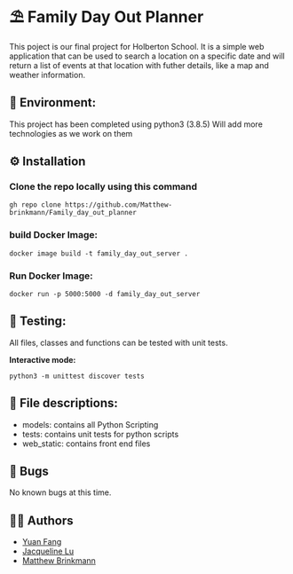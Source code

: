 # ⛱️ Family Day Out Planner
This poject is our final project for Holberton School. It is a simple web application that can be used to search a location on a specific date and will return a list of events at that location with futher details, like a map and weather information.

## 🌳 Environment:
This project has been completed using python3 (3.8.5) Will add more technologies as we work on them

## ⚙️ Installation

### Clone the repo locally using this command
```
gh repo clone https://github.com/Matthew-brinkmann/Family_day_out_planner
```
### build Docker Image:
```
docker image build -t family_day_out_server .
```
### Run Docker Image:
```
docker run -p 5000:5000 -d family_day_out_server
```
## 🛂 Testing:
All files, classes and functions can be tested with unit tests.

**Interactive mode:** 
```
python3 -m unittest discover tests
```


## 📁 File descriptions:
- models: contains all Python Scripting
- tests: contains unit tests for python scripts
- web_static: contains front end files

## 🐛 Bugs
No known bugs at this time.
## ✍🏽 Authors
- [Yuan Fang](https://github.com/yuan-fang-228)
- [Jacqueline Lu](https://github.com/Jql11)
- [Matthew Brinkmann](https://github.com/Matthew-brinkmann)
